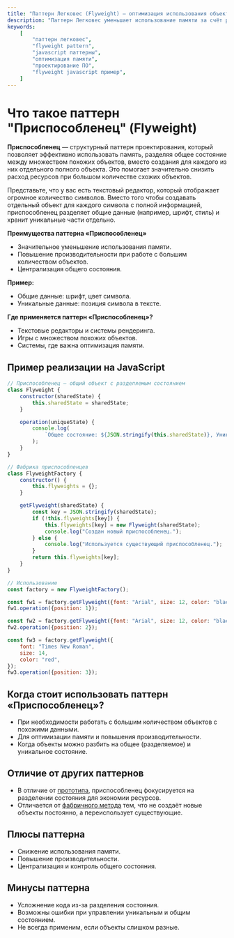 ```yaml
---
title: "Паттерн Легковес (Flyweight) — оптимизация использования объектов на JavaScript"
description: "Паттерн Легковес уменьшает использование памяти за счёт разделения общих данных. Изучите примеры на JavaScript."
keywords:
    [
        "паттерн легковес",
        "flyweight pattern",
        "javascript паттерны",
        "оптимизация памяти",
        "проектирование ПО",
        "flyweight javascript пример",
    ]
---
```


# Что такое паттерн **"Приспособленец" (Flyweight)**

**Приспособленец** — структурный паттерн проектирования, который позволяет эффективно использовать память, разделяя общее состояние между множеством похожих объектов, вместо создания для каждого из них отдельного полного объекта. Это помогает значительно снизить расход ресурсов при большом количестве схожих объектов.

Представьте, что у вас есть текстовый редактор, который отображает огромное количество символов. Вместо того чтобы создавать отдельный объект для каждого символа с полной информацией, приспособленец разделяет общие данные (например, шрифт, стиль) и хранит уникальные части отдельно.

**Преимущества паттерна «Приспособленец»**

- Значительное уменьшение использования памяти.
- Повышение производительности при работе с большим количеством объектов.
- Централизация общего состояния.

**Пример:**

- Общие данные: шрифт, цвет символа.
- Уникальные данные: позиция символа в тексте.

**Где применяется паттерн «Приспособленец»?**

- Текстовые редакторы и системы рендеринга.
- Игры с множеством похожих объектов.
- Системы, где важна оптимизация памяти.

## Пример реализации на JavaScript

```javascript
// Приспособленец — общий объект с разделяемым состоянием
class Flyweight {
    constructor(sharedState) {
        this.sharedState = sharedState;
    }

    operation(uniqueState) {
        console.log(
            `Общее состояние: ${JSON.stringify(this.sharedState)}, Уникальное состояние: ${JSON.stringify(uniqueState)}`,
        );
    }
}

// Фабрика приспособленцев
class FlyweightFactory {
    constructor() {
        this.flyweights = {};
    }

    getFlyweight(sharedState) {
        const key = JSON.stringify(sharedState);
        if (!this.flyweights[key]) {
            this.flyweights[key] = new Flyweight(sharedState);
            console.log("Создан новый приспособленец.");
        } else {
            console.log("Используется существующий приспособленец.");
        }
        return this.flyweights[key];
    }
}

// Использование
const factory = new FlyweightFactory();

const fw1 = factory.getFlyweight({font: "Arial", size: 12, color: "black"});
fw1.operation({position: 1});

const fw2 = factory.getFlyweight({font: "Arial", size: 12, color: "black"});
fw2.operation({position: 2});

const fw3 = factory.getFlyweight({
    font: "Times New Roman",
    size: 14,
    color: "red",
});
fw3.operation({position: 3});
```

## Когда стоит использовать паттерн «Приспособленец»?

- При необходимости работать с большим количеством объектов с похожими данными.
- Для оптимизации памяти и повышения производительности.
- Когда объекты можно разбить на общее (разделяемое) и уникальное состояние.

## Отличие от других паттернов

- В отличие от [прототипа]({{prototype}}), приспособленец фокусируется на разделении состояния для экономии ресурсов.
- Отличается от [фабричного метода]({{factoryMethod}}) тем, что не создаёт новые объекты постоянно, а переиспользует существующие.

## Плюсы паттерна

- Снижение использования памяти.
- Повышение производительности.
- Централизация и контроль общего состояния.

## Минусы паттерна

- Усложнение кода из-за разделения состояния.
- Возможны ошибки при управлении уникальным и общим состоянием.
- Не всегда применим, если объекты слишком разные.

